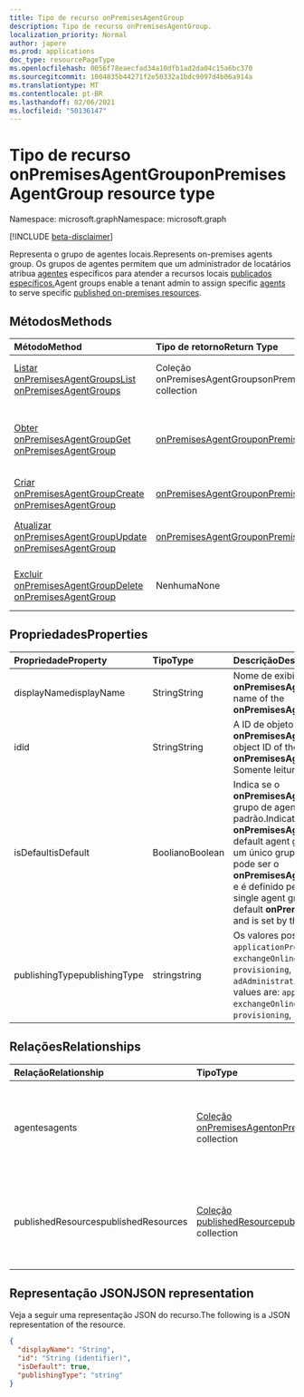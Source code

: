 ```yaml
---
title: Tipo de recurso onPremisesAgentGroup
description: Tipo de recurso onPremisesAgentGroup.
localization_priority: Normal
author: japere
ms.prod: applications
doc_type: resourcePageType
ms.openlocfilehash: 0056f78eaecfad34a10dfb1ad2da04c15a6bc370
ms.sourcegitcommit: 1004835b44271f2e50332a1bdc9097d4b06a914a
ms.translationtype: MT
ms.contentlocale: pt-BR
ms.lasthandoff: 02/06/2021
ms.locfileid: "50136147"
---
```

# <a name="onpremisesagentgroup-resource-type"></a><span data-ttu-id="40540-103">Tipo de recurso onPremisesAgentGroup</span><span class="sxs-lookup"><span data-stu-id="40540-103">onPremisesAgentGroup resource type</span></span>

<span data-ttu-id="40540-104">Namespace: microsoft.graph</span><span class="sxs-lookup"><span data-stu-id="40540-104">Namespace: microsoft.graph</span></span>

[!INCLUDE [beta-disclaimer](../../includes/beta-disclaimer.md)]

<span data-ttu-id="40540-105">Representa o grupo de agentes locais.</span><span class="sxs-lookup"><span data-stu-id="40540-105">Represents on-premises agents group.</span></span> <span data-ttu-id="40540-106">Os grupos de agentes permitem que um administrador de locatários atribua [agentes](onpremisesagent.md) específicos para atender a recursos locais [publicados específicos.](publishedresource.md)</span><span class="sxs-lookup"><span data-stu-id="40540-106">Agent groups enable a tenant admin to assign specific [agents](onpremisesagent.md) to serve specific [published on-premises resources](publishedresource.md).</span></span>

## <a name="methods"></a><span data-ttu-id="40540-107">Métodos</span><span class="sxs-lookup"><span data-stu-id="40540-107">Methods</span></span>

| <span data-ttu-id="40540-108">Método</span><span class="sxs-lookup"><span data-stu-id="40540-108">Method</span></span>       | <span data-ttu-id="40540-109">Tipo de retorno</span><span class="sxs-lookup"><span data-stu-id="40540-109">Return Type</span></span> | <span data-ttu-id="40540-110">Descrição</span><span class="sxs-lookup"><span data-stu-id="40540-110">Description</span></span> |
|:-------------|:------------|:------------|
| [<span data-ttu-id="40540-111">Listar onPremisesAgentGroups</span><span class="sxs-lookup"><span data-stu-id="40540-111">List onPremisesAgentGroups</span></span>](../api/onpremisesagentgroup-list.md) | <span data-ttu-id="40540-112">Coleção onPremisesAgentGroups</span><span class="sxs-lookup"><span data-stu-id="40540-112">onPremisesAgentGroups collection</span></span> | <span data-ttu-id="40540-113">Obter uma **coleção de objetos onPremisesAgentGroup.**</span><span class="sxs-lookup"><span data-stu-id="40540-113">Get an **onPremisesAgentGroup** objects collection.</span></span> |
| [<span data-ttu-id="40540-114">Obter onPremisesAgentGroup</span><span class="sxs-lookup"><span data-stu-id="40540-114">Get onPremisesAgentGroup</span></span>](../api/onpremisesagentgroup-get.md) | [<span data-ttu-id="40540-115">onPremisesAgentGroup</span><span class="sxs-lookup"><span data-stu-id="40540-115">onPremisesAgentGroup</span></span>](onpremisesagentgroup.md) | <span data-ttu-id="40540-116">Leia as propriedades e os relacionamentos de um **objeto onPremisesAgentGroup.**</span><span class="sxs-lookup"><span data-stu-id="40540-116">Read the properties and relationships of an **onPremisesAgentGroup** object.</span></span> |
| [<span data-ttu-id="40540-117">Criar onPremisesAgentGroup</span><span class="sxs-lookup"><span data-stu-id="40540-117">Create onPremisesAgentGroup</span></span>](../api/onpremisesagentgroup-post.md)  | [<span data-ttu-id="40540-118">onPremisesAgentGroup</span><span class="sxs-lookup"><span data-stu-id="40540-118">onPremisesAgentGroup</span></span>](onpremisesagentgroup.md) | <span data-ttu-id="40540-119">Crie um novo **onPremisesAgentGroup**.</span><span class="sxs-lookup"><span data-stu-id="40540-119">Create a new **onPremisesAgentGroup**.</span></span> |
| [<span data-ttu-id="40540-120">Atualizar onPremisesAgentGroup</span><span class="sxs-lookup"><span data-stu-id="40540-120">Update onPremisesAgentGroup</span></span>](../api/onpremisesagentgroup-update.md) | [<span data-ttu-id="40540-121">onPremisesAgentGroup</span><span class="sxs-lookup"><span data-stu-id="40540-121">onPremisesAgentGroup</span></span>](onpremisesagentgroup.md) | <span data-ttu-id="40540-122">Atualize **um objeto onPremisesAgentGroup.**</span><span class="sxs-lookup"><span data-stu-id="40540-122">Update an **onPremisesAgentGroup** object.</span></span> |
| [<span data-ttu-id="40540-123">Excluir onPremisesAgentGroup</span><span class="sxs-lookup"><span data-stu-id="40540-123">Delete  onPremisesAgentGroup</span></span>](../api/onpremisesagentgroup-delete.md) | <span data-ttu-id="40540-124">Nenhuma</span><span class="sxs-lookup"><span data-stu-id="40540-124">None</span></span> | <span data-ttu-id="40540-125">**Exclua um objeto onPremisesAgentGroup.**</span><span class="sxs-lookup"><span data-stu-id="40540-125">Delete an **onPremisesAgentGroup** object.</span></span> |

## <a name="properties"></a><span data-ttu-id="40540-126">Propriedades</span><span class="sxs-lookup"><span data-stu-id="40540-126">Properties</span></span>

| <span data-ttu-id="40540-127">Propriedade</span><span class="sxs-lookup"><span data-stu-id="40540-127">Property</span></span>     | <span data-ttu-id="40540-128">Tipo</span><span class="sxs-lookup"><span data-stu-id="40540-128">Type</span></span>        | <span data-ttu-id="40540-129">Descrição</span><span class="sxs-lookup"><span data-stu-id="40540-129">Description</span></span> |
|:-------------|:------------|:------------|
|<span data-ttu-id="40540-130">displayName</span><span class="sxs-lookup"><span data-stu-id="40540-130">displayName</span></span>|<span data-ttu-id="40540-131">String</span><span class="sxs-lookup"><span data-stu-id="40540-131">String</span></span>|<span data-ttu-id="40540-132">Nome de exibição **do onPremisesAgentGroup**.</span><span class="sxs-lookup"><span data-stu-id="40540-132">Display name of the **onPremisesAgentGroup**.</span></span>|
|<span data-ttu-id="40540-133">id</span><span class="sxs-lookup"><span data-stu-id="40540-133">id</span></span>|<span data-ttu-id="40540-134">String</span><span class="sxs-lookup"><span data-stu-id="40540-134">String</span></span>| <span data-ttu-id="40540-135">A ID de objeto do **onPremisesAgentGroup**.</span><span class="sxs-lookup"><span data-stu-id="40540-135">The object ID of the **onPremisesAgentGroup**.</span></span> <span data-ttu-id="40540-136">Somente leitura.</span><span class="sxs-lookup"><span data-stu-id="40540-136">Read-only.</span></span>|
|<span data-ttu-id="40540-137">isDefault</span><span class="sxs-lookup"><span data-stu-id="40540-137">isDefault</span></span>|<span data-ttu-id="40540-138">Booliano</span><span class="sxs-lookup"><span data-stu-id="40540-138">Boolean</span></span>|<span data-ttu-id="40540-139">Indica se o **onPremisesAgentGroup é** o grupo de agentes padrão.</span><span class="sxs-lookup"><span data-stu-id="40540-139">Indicates if the **onPremisesAgentGroup** is the default agent group.</span></span> <span data-ttu-id="40540-140">Somente um único grupo de agentes pode ser o **onPremisesAgentGroup** padrão e é definido pelo sistema.</span><span class="sxs-lookup"><span data-stu-id="40540-140">Only a single agent group can be the default **onPremisesAgentGroup** and is set by the system.</span></span>|
|<span data-ttu-id="40540-141">publishingType</span><span class="sxs-lookup"><span data-stu-id="40540-141">publishingType</span></span>|<span data-ttu-id="40540-142">string</span><span class="sxs-lookup"><span data-stu-id="40540-142">string</span></span>| <span data-ttu-id="40540-143">Os valores possíveis são: `applicationProxy`, `exchangeOnline`, `authentication`, `provisioning`, `adAdministration`.</span><span class="sxs-lookup"><span data-stu-id="40540-143">Possible values are: `applicationProxy`, `exchangeOnline`, `authentication`, `provisioning`, `adAdministration`.</span></span>|

## <a name="relationships"></a><span data-ttu-id="40540-144">Relações</span><span class="sxs-lookup"><span data-stu-id="40540-144">Relationships</span></span>

| <span data-ttu-id="40540-145">Relação</span><span class="sxs-lookup"><span data-stu-id="40540-145">Relationship</span></span> | <span data-ttu-id="40540-146">Tipo</span><span class="sxs-lookup"><span data-stu-id="40540-146">Type</span></span>        | <span data-ttu-id="40540-147">Descrição</span><span class="sxs-lookup"><span data-stu-id="40540-147">Description</span></span> |
|:-------------|:------------|:------------|
|<span data-ttu-id="40540-148">agentes</span><span class="sxs-lookup"><span data-stu-id="40540-148">agents</span></span>|<span data-ttu-id="40540-149">[Coleção onPremisesAgent](onpremisesagent.md)</span><span class="sxs-lookup"><span data-stu-id="40540-149">[onPremisesAgent](onpremisesagent.md) collection</span></span>| <span data-ttu-id="40540-150">Lista de **onPremisesAgent** que são atribuídos a **um onPremisesAgentGroup**.</span><span class="sxs-lookup"><span data-stu-id="40540-150">List of **onPremisesAgent** that are assigned to an **onPremisesAgentGroup**.</span></span> <span data-ttu-id="40540-151">Somente leitura.</span><span class="sxs-lookup"><span data-stu-id="40540-151">Read-only.</span></span> <span data-ttu-id="40540-152">Anulável.</span><span class="sxs-lookup"><span data-stu-id="40540-152">Nullable.</span></span>|
|<span data-ttu-id="40540-153">publishedResources</span><span class="sxs-lookup"><span data-stu-id="40540-153">publishedResources</span></span>|<span data-ttu-id="40540-154">[Coleção publishedResource](publishedresource.md)</span><span class="sxs-lookup"><span data-stu-id="40540-154">[publishedResource](publishedresource.md) collection</span></span>| <span data-ttu-id="40540-155">Lista de **publishedResource** que são atribuídos a **um onPremisesAgentGroup**.</span><span class="sxs-lookup"><span data-stu-id="40540-155">List of **publishedResource** that are assigned to an **onPremisesAgentGroup**.</span></span> <span data-ttu-id="40540-156">Somente leitura.</span><span class="sxs-lookup"><span data-stu-id="40540-156">Read-only.</span></span> <span data-ttu-id="40540-157">Anulável.</span><span class="sxs-lookup"><span data-stu-id="40540-157">Nullable.</span></span>|

## <a name="json-representation"></a><span data-ttu-id="40540-158">Representação JSON</span><span class="sxs-lookup"><span data-stu-id="40540-158">JSON representation</span></span>

<span data-ttu-id="40540-159">Veja a seguir uma representação JSON do recurso.</span><span class="sxs-lookup"><span data-stu-id="40540-159">The following is a JSON representation of the resource.</span></span>

<!-- {
  "blockType": "resource",
  "optionalProperties": [

  ],
  "@odata.type": "microsoft.graph.onPremisesAgentGroup",
  "baseType": "",
  "keyProperty": "id"
}-->

```json
{
  "displayName": "String",
  "id": "String (identifier)",
  "isDefault": true,
  "publishingType": "string"
}
```

<!-- uuid: 16cd6b66-4b1a-43a1-adaf-3a886856ed98
2019-02-04 14:57:30 UTC -->
<!-- {
  "type": "#page.annotation",
  "description": "onPremisesAgentGroup resource",
  "keywords": "",
  "section": "documentation",
  "tocPath": ""
}-->



